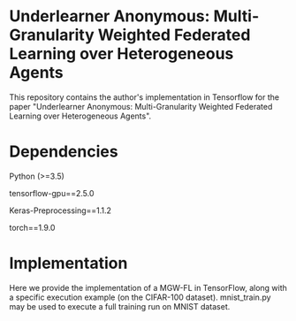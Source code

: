 # Underlearner Anonymous: Multi-Granularity Weighted Federated Learning over Heterogeneous Agents
This repository contains the author's implementation in Tensorflow for the paper "Underlearner Anonymous: Multi-Granularity Weighted Federated Learning over Heterogeneous Agents".

# Dependencies
  Python (>=3.5)
  
  tensorflow-gpu==2.5.0
  
  Keras-Preprocessing==1.1.2
  
  torch==1.9.0
  
# Implementation
Here we provide the implementation of a MGW-FL in TensorFlow, along with a specific execution example (on the CIFAR-100 dataset).
mnist_train.py may be used to execute a full training run on MNIST dataset.
